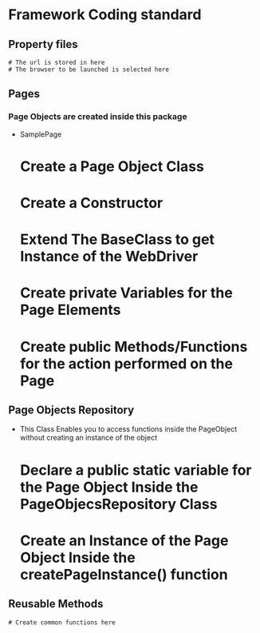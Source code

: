 
# Framework Coding standard

## Property files
    # The url is stored in here
    # The browser to be launched is selected here
## Pages
### Page Objects are created inside this package
* SamplePage
        

    # Create a Page Object Class
    # Create a Constructor
    # Extend The BaseClass to get Instance of the WebDriver
    # Create private Variables for the Page Elements
    # Create public Methods/Functions for the action performed on the Page

## Page Objects Repository
* This Class Enables you to access functions inside the PageObject 
  without creating an instance of the object 
        

    # Declare a public static variable for the Page Object Inside the PageObjecsRepository Class
    # Create an Instance of the Page Object Inside the createPageInstance() function

## Reusable Methods
    # Create common functions here



